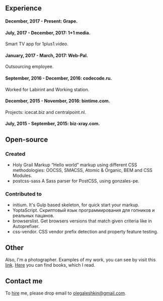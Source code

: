 ## Experience

#### December, 2017 - Present: Grape.
#### July, 2017 - December, 2017: 1+1 media.
Smart TV app for 1plus1.video.
#### January, 2017 - March, 2017: Web-Pal.
Outsourcing employee.
#### September, 2016 - December, 2016: codecode.ru.
Worked for Labirint and Working station.
#### December, 2015 - November, 2016: bintime.com.
Projects: icecat.biz and centralpoint.nl.
#### July, 2015 - September, 2015: biz-xray.com.

## Open-source

### Created
- Holy Grail Markup “Hello world” markup using different CSS methodologies: OOCSS, SMACSS, Atomic & Organic, BEM and CSS Modules.
- postcss-sass A Sass parser for PostCSS, using gonzales-pe.


### Contributed to
- initium. It's Gulp based skeleton, for quick start your markup.
- YoptaScript. Скриптовый язык программирования для гопников и реальных пацанов.
- browserslist. Get browsers versions that match given criteria like in Autoprefixer.
- css-vendor. CSS vendor prefix detection and property feature testing.

## Other
Also, I'm a photographer. Examples of my work, you can see by visit this [link](https://500px.com/AleshaOleg).
[Here](https://www.goodreads.com/user/show/44506883-oleh-aloshkin) you can find books, which I read.

## Contact me
To [hire](https://www.upwork.com/freelancers/~016cb6543c31217bc3) me, please drop email to [olegaleshkin@gmail.com](mailto:olegaleshkin@gmail.com).
